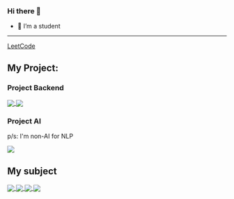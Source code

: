 ### Hi there 👋

- 🌱 I’m a student
<hr/>
<a href="https://leetcode.com/TraGiang1002/">LeetCode</a>
<!-- <a href="https://www.kaggle.com/tragiangnguyen">Kaggle</a> -->
<!-- <p align="center" href="https://github.com/anuraghazra/github-readme-stats">
  <img align="center" src="https://github-readme-stats-git-masterrstaa-rickstaa.vercel.app/api?username=TraGiang1002&show_icons=true&theme=tokyonight&hide=contribs,prs,issues" />
</p> -->
<h2>My Project:</h2>
<h3>Project Backend</h3>
<a href="https://github.com/TraGiang1002/nodejs_blog">
  <!-- Change the `github-readme-stats.anuraghazra1.vercel.app` to `github-readme-stats.vercel.app`  -->
  <img align="center" src="https://github-readme-stats.anuraghazra1.vercel.app/api/pin/?username=TraGiang1002&repo=nodejs_blog&theme=vue-dark" />
</a>
<a href="https://github.com/TraGiang1002/Dr_app">
  <!-- Change the `github-readme-stats.anuraghazra1.vercel.app` to `github-readme-stats.vercel.app`  -->
  <img align="center" src="https://github-readme-stats.anuraghazra1.vercel.app/api/pin/?username=TraGiang1002&repo=dr_app&theme=vue-dark" />
</a>
<h3>Project AI</h3>
<p>p/s: I'm non-AI for NLP</p>
<a href="https://github.com/TraGiang1002/en-vi-translate_app">
  <!-- Change the `github-readme-stats.anuraghazra1.vercel.app` to `github-readme-stats.vercel.app`  -->
  <img align="center" src="https://github-readme-stats.anuraghazra1.vercel.app/api/pin/?username=TraGiang1002&repo=en-vi-translate_app&theme=algolia" />
</a>
<h2>My subject</h2>
<a href="https://github.com/TraGiang1002/JS">
  <!-- Change the `github-readme-stats.anuraghazra1.vercel.app` to `github-readme-stats.vercel.app`  -->
  <img align="center" src="https://github-readme-stats.anuraghazra1.vercel.app/api/pin/?username=TraGiang1002&repo=JS&theme=algolia" />
</a>
<a href="https://github.com/TraGiang1002/Algorithms">
  <!-- Change the `github-readme-stats.anuraghazra1.vercel.app` to `github-readme-stats.vercel.app`  -->
  <img align="center" src="https://github-readme-stats.anuraghazra1.vercel.app/api/pin/?username=TraGiang1002&repo=Algorithms&theme=algolia" />
</a>
<a href="https://github.com/TraGiang1002/Python">
  <!-- Change the `github-readme-stats.anuraghazra1.vercel.app` to `github-readme-stats.vercel.app`  -->
  <img align="center" src="https://github-readme-stats.anuraghazra1.vercel.app/api/pin/?username=TraGiang1002&repo=Python&theme=react" />
</a>
<a href="https://github.com/TraGiang1002/Machine-Learning">
  <!-- Change the `github-readme-stats.anuraghazra1.vercel.app` to `github-readme-stats.vercel.app`  -->
  <img align="center" src="https://github-readme-stats.anuraghazra1.vercel.app/api/pin/?username=TraGiang1002&repo=Machine-Learning&theme=react" />
</a>
